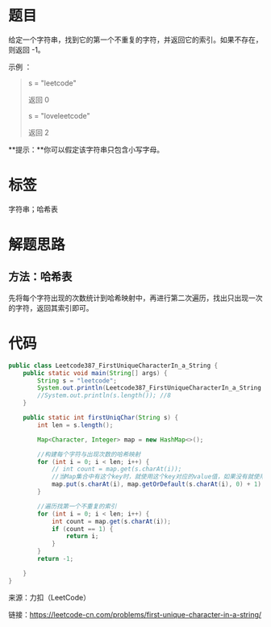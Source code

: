 # 题目

给定一个字符串，找到它的第一个不重复的字符，并返回它的索引。如果不存在，则返回 -1。

示例 ：

> s = "leetcode"
>
> 返回 0
>
> s = "loveleetcode"
>
> 返回 2



**提示：**你可以假定该字符串只包含小写字母。



# 标签

字符串；哈希表

# 解题思路

## 方法：哈希表

先将每个字符出现的次数统计到哈希映射中，再进行第二次遍历，找出只出现一次的字符，返回其索引即可。



# 代码

```java
public class Leetcode387_FirstUniqueCharacterIn_a_String {
    public static void main(String[] args) {
        String s = "leetcode";
        System.out.println(Leetcode387_FirstUniqueCharacterIn_a_String.firstUniqChar(s));
        //System.out.println(s.length()); //8
    }

    public static int firstUniqChar(String s) {
        int len = s.length();

        Map<Character, Integer> map = new HashMap<>();

        //构建每个字符与出现次数的哈希映射
        for (int i = 0; i < len; i++) {
            // int count = map.get(s.charAt(i));
            //当Map集合中有这个key时，就使用这个key对应的value值，如果没有就使用默认值defaultValue
            map.put(s.charAt(i), map.getOrDefault(s.charAt(i), 0) + 1);
        }

        //遍历找第一个不重复的索引
        for (int i = 0; i < len; i++) {
            int count = map.get(s.charAt(i));
            if (count == 1) {
                return i;
            }
        }
        return -1;

    }
}
```



来源：力扣（LeetCode）  

链接：https://leetcode-cn.com/problems/first-unique-character-in-a-string/